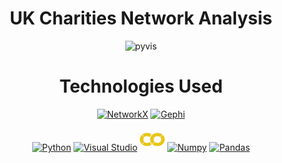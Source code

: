 

<h1 align="center">UK Charities Network Analysis</h1>


<p align="center">
<img src="https://github.com/PranavBansal04/UK-Charities-Network-Analysis/blob/master/outputs/gif.gif" title="pyvis" height="300">
</p>


<h1 align="center">Technologies Used</h1>
<p align="center">
<a href="https://networkx.org/" target="_blank" rel="noreferrer"><img src="https://networkx.org/_static/networkx_logo.svg" width="150" height="36" alt="NetworkX" /></a>
<a href="https://gephi.org" target="_blank" rel="noreferrer"><img src="https://gephi.org/images/logo.png" width="150" height="36" alt="Gephi" /></a>
</p>


<p align="center">
<a href="https://www.python.org/" target="_blank" rel="noreferrer"><img src="https://raw.githubusercontent.com/danielcranney/readme-generator/main/public/icons/skills/python-colored.svg" width="36" height="36" alt="Python" /></a>
<a href="https://code.visualstudio.com/" target="_blank" rel="noreferrer"><img src="https://upload.wikimedia.org/wikipedia/commons/thumb/9/9a/Visual_Studio_Code_1.35_icon.svg/768px-Visual_Studio_Code_1.35_icon.svg.png?20210804221519" width="36" height="36" alt="Visual Studio" /></a>
<a href="" target="_blank" rel="noreferrer"><img src="https://github.com/pranavbansal04/UK-Charities-Network-Analysis/blob/master/outputs/colab-icon.svg" width="40" height="36" alt="Colab" /></a>
<a href="https://numpy.org/" target="_blank" rel="noreferrer"><img src="https://numpy.org/doc/stable/_static/numpylogo.svg" width="100" height="40" alt="Numpy" /></a>
<a href="https://pandas.pydata.org/" target="_blank" rel="noreferrer"><img src="https://pandas.pydata.org/static/img/pandas_white.svg" width="100" height="38" alt="Pandas" /></a>
</p>
